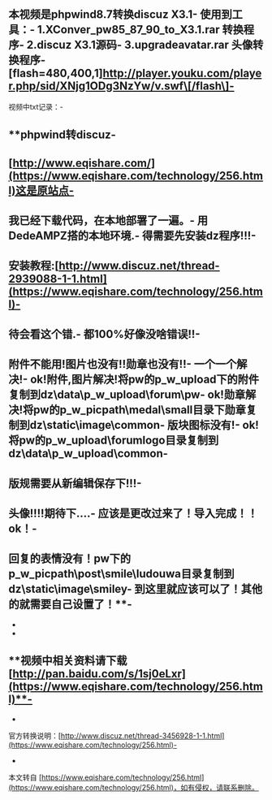 本视频是phpwind8.7转换discuz X3.1-
使用到工具：-
1.XConver\_pw85\_87\_90\_to\_X3.1.rar 转换程序-
2.discuz X3.1源码-
3.upgradeavatar.rar 头像转换程序-
\[flash=480,400,1\]http://player.youku.com/player.php/sid/XNjg1ODg3NzYw/v.swf\[/flash\]-
-
视频中txt记录：-

**phpwind转discuz-
-
[http://www.eqishare.com/](https://www.eqishare.com/technology/256.html)这是原站点-
-
我已经下载代码，在本地部署了一遍。-
用DedeAMPZ搭的本地环境.-
得需要先安装dz程序!!!-
-
安装教程:[http://www.discuz.net/thread-2939088-1-1.html](https://www.eqishare.com/technology/256.html)-
-
待会看这个错.-
都100%好像没啥错误!!-
-
附件不能用!图片也没有!!勋章也没有!!-
一个一个解决!-
ok!附件,图片解决!将pw的p\_w\_upload下的附件复制到dz\\data\\p\_w\_upload\\forum\\pw-
ok!勋章解决!将pw的p\_w\_picpath\\medal\\small目录下勋章复制到dz\\static\\image\\common-
版块图标没有!-
ok!将pw的p\_w\_upload\\forumlogo目录复制到dz\\data\\p\_w\_upload\\common-
-
版规需要从新编辑保存下!!!-
-
头像!!!!期待下....-
应该是更改过来了！导入完成！！ok！-
-
回复的表情没有！pw下的p\_w\_picpath\\post\\smile\\ludouwa目录复制到dz\\static\\image\\smiley-
到这里就应该可以了！其他的就需要自己设置了！**-
-

-
-
**视频中相关资料请下载 [http://pan.baidu.com/s/1sj0eLxr](https://www.eqishare.com/technology/256.html)**-
-
-
官方转换说明：[http://www.discuz.net/thread-3456928-1-1.html](https://www.eqishare.com/technology/256.html)-

-

本文转自 [https://www.eqishare.com/technology/256.html](https://www.eqishare.com/technology/256.html)，如有侵权，请联系删除。